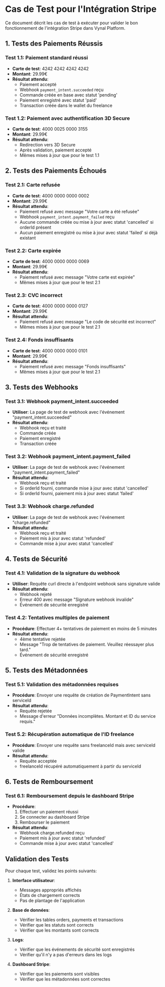 # Cas de Test pour l'Intégration Stripe

Ce document décrit les cas de test à exécuter pour valider le bon fonctionnement de l'intégration Stripe dans Vynal Platform.

## 1. Tests des Paiements Réussis

### Test 1.1: Paiement standard réussi

- **Carte de test**: 4242 4242 4242 4242
- **Montant**: 29.99€
- **Résultat attendu**:
  - Paiement accepté
  - Webhook `payment_intent.succeeded` reçu
  - Commande créée en base avec statut 'pending'
  - Paiement enregistré avec statut 'paid'
  - Transaction créée dans le wallet du freelance

### Test 1.2: Paiement avec authentification 3D Secure

- **Carte de test**: 4000 0025 0000 3155
- **Montant**: 29.99€
- **Résultat attendu**:
  - Redirection vers 3D Secure
  - Après validation, paiement accepté
  - Mêmes mises à jour que pour le test 1.1

## 2. Tests des Paiements Échoués

### Test 2.1: Carte refusée

- **Carte de test**: 4000 0000 0000 0002
- **Montant**: 29.99€
- **Résultat attendu**:
  - Paiement refusé avec message "Votre carte a été refusée"
  - Webhook `payment_intent.payment_failed` reçu
  - Aucune commande créée ou mise à jour avec statut 'cancelled' si orderId présent
  - Aucun paiement enregistré ou mise à jour avec statut 'failed' si déjà existant

### Test 2.2: Carte expirée

- **Carte de test**: 4000 0000 0000 0069
- **Montant**: 29.99€
- **Résultat attendu**:
  - Paiement refusé avec message "Votre carte est expirée"
  - Mêmes mises à jour que pour le test 2.1

### Test 2.3: CVC incorrect

- **Carte de test**: 4000 0000 0000 0127
- **Montant**: 29.99€
- **Résultat attendu**:
  - Paiement refusé avec message "Le code de sécurité est incorrect"
  - Mêmes mises à jour que pour le test 2.1

### Test 2.4: Fonds insuffisants

- **Carte de test**: 4000 0000 0000 0101
- **Montant**: 29.99€
- **Résultat attendu**:
  - Paiement refusé avec message "Fonds insuffisants"
  - Mêmes mises à jour que pour le test 2.1

## 3. Tests des Webhooks

### Test 3.1: Webhook payment_intent.succeeded

- **Utiliser**: La page de test de webhook avec l'événement "payment_intent.succeeded"
- **Résultat attendu**:
  - Webhook reçu et traité
  - Commande créée
  - Paiement enregistré
  - Transaction créée

### Test 3.2: Webhook payment_intent.payment_failed

- **Utiliser**: La page de test de webhook avec l'événement "payment_intent.payment_failed"
- **Résultat attendu**:
  - Webhook reçu et traité
  - Si orderId fourni, commande mise à jour avec statut 'cancelled'
  - Si orderId fourni, paiement mis à jour avec statut 'failed'

### Test 3.3: Webhook charge.refunded

- **Utiliser**: La page de test de webhook avec l'événement "charge.refunded"
- **Résultat attendu**:
  - Webhook reçu et traité
  - Paiement mis à jour avec statut 'refunded'
  - Commande mise à jour avec statut 'cancelled'

## 4. Tests de Sécurité

### Test 4.1: Validation de la signature du webhook

- **Utiliser**: Requête curl directe à l'endpoint webhook sans signature valide
- **Résultat attendu**:
  - Webhook rejeté
  - Erreur 400 avec message "Signature webhook invalide"
  - Événement de sécurité enregistré

### Test 4.2: Tentatives multiples de paiement

- **Procédure**: Effectuer 4+ tentatives de paiement en moins de 5 minutes
- **Résultat attendu**:
  - 4ème tentative rejetée
  - Message "Trop de tentatives de paiement. Veuillez réessayer plus tard."
  - Événement de sécurité enregistré

## 5. Tests des Métadonnées

### Test 5.1: Validation des métadonnées requises

- **Procédure**: Envoyer une requête de création de PaymentIntent sans serviceId
- **Résultat attendu**:
  - Requête rejetée
  - Message d'erreur "Données incomplètes. Montant et ID du service requis."

### Test 5.2: Récupération automatique de l'ID freelance

- **Procédure**: Envoyer une requête sans freelanceId mais avec serviceId valide
- **Résultat attendu**:
  - Requête acceptée
  - freelanceId récupéré automatiquement à partir du serviceId

## 6. Tests de Remboursement

### Test 6.1: Remboursement depuis le dashboard Stripe

- **Procédure**:
  1. Effectuer un paiement réussi
  2. Se connecter au dashboard Stripe
  3. Rembourser le paiement
- **Résultat attendu**:
  - Webhook charge.refunded reçu
  - Paiement mis à jour avec statut 'refunded'
  - Commande mise à jour avec statut 'cancelled'

## Validation des Tests

Pour chaque test, validez les points suivants:

1. **Interface utilisateur**:

   - Messages appropriés affichés
   - États de chargement corrects
   - Pas de plantage de l'application

2. **Base de données**:

   - Vérifier les tables orders, payments et transactions
   - Vérifier que les statuts sont corrects
   - Vérifier que les montants sont corrects

3. **Logs**:

   - Vérifier que les événements de sécurité sont enregistrés
   - Vérifier qu'il n'y a pas d'erreurs dans les logs

4. **Dashboard Stripe**:
   - Vérifier que les paiements sont visibles
   - Vérifier que les métadonnées sont correctes
